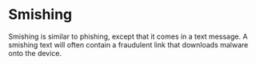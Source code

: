 # Smishing

Smishing is similar to phishing, except that it comes in a text message. A smishing text will often contain a fraudulent link that downloads malware onto the device. 

